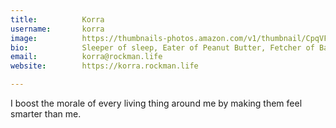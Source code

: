 ```yaml
---
title:          Korra
username:       korra
image:          https://thumbnails-photos.amazon.com/v1/thumbnail/CpqVFOH2Sv6tcXHYg0kgUg?viewBox=1254%2C1672&ownerId=A2YSTILI0U9Y05
bio:            Sleeper of sleep, Eater of Peanut Butter, Fetcher of Ball
email:          korra@rockman.life
website:        https://korra.rockman.life

---
```


I boost the morale of every living thing around me by making them feel smarter than me.